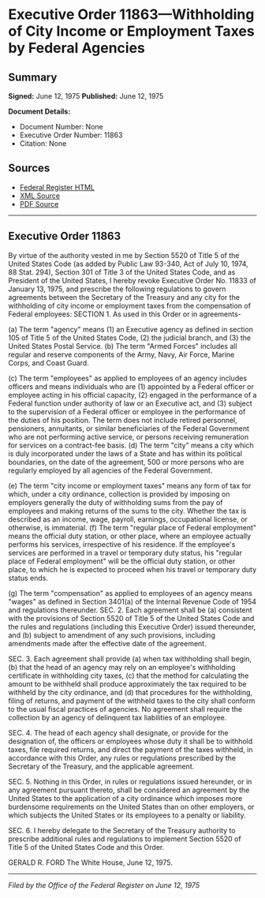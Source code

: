 # Executive Order 11863—Withholding of City Income or Employment Taxes by Federal Agencies

## Summary

**Signed:** June 12, 1975
**Published:** June 12, 1975

**Document Details:**
- Document Number: None
- Executive Order Number: 11863
- Citation: None

## Sources
- [Federal Register HTML](https://www.presidency.ucsb.edu/documents/executive-order-11863-withholding-city-income-or-employment-taxes-federal-agencies)
- [XML Source](None)
- [PDF Source](None)

---

## Executive Order 11863

By virtue of the authority vested in me by Section 5520 of Title 5 of the United States Code (as added by Public Law 93-340, Act of July 10, 1974, 88 Stat. 294), Section 301 of Title 3 of the United States Code, and as President of the United States, I hereby revoke Executive Order No. 11833 of January 13, 1975, and prescribe the following regulations to govern agreements between the Secretary of the Treasury and any city for the withholding of city income or employment taxes from the compensation of Federal employees:
SECTION 1. As used in this Order or in agreements-

(a) The term "agency" means (1) an Executive agency as defined in section 105 of Title 5 of the United States Code, (2) the judicial branch, and (3) the United States Postal Service.
(b) The term "Armed Forces" includes all regular and reserve components of the Army, Navy, Air Force, Marine Corps, and Coast Guard.

(c) The term "employees" as applied to employees of an agency includes officers and means individuals who are (1) appointed by a Federal officer or employee acting in his official capacity, (2) engaged in the performance of a Federal function under authority of law or an Executive act, and (3) subject to the supervision of a Federal officer or employee in the performance of the duties of his position. The term does not include retired personnel, pensioners, annuitants, or similar beneficiaries of the Federal Government who are not performing active service, or persons receiving remuneration for services on a contract-fee basis.
(d) The term "city" means a city which is duly incorporated under the laws of a State and has within its political boundaries, on the date of the agreement, 500 or more persons who are regularly employed by all agencies of the Federal Government.

(e) The term "city income or employment taxes" means any form of tax for which, under a city ordinance, collection is provided by imposing on employers generally the duty of withholding sums from the pay of employees and making returns of the sums to the city. Whether the tax is described as an income, wage, payroll, earnings, occupational license, or otherwise, is immaterial.
(f) The term "regular place of Federal employment" means the official duty station, or other place, where an employee actually performs his services, irrespective of his residence. If the employee's services are performed in a travel or temporary duty status, his "regular place of Federal employment" will be the official duty station, or other place, to which he is expected to proceed when his travel or temporary duty status ends.

(g) The term "compensation" as applied to employees of an agency means "wages" as defined in Section 3401(a) of the Internal Revenue Code of 1954 and regulations thereunder.
SEC. 2. Each agreement shall be (a) consistent with the provisions of Section 5520 of Title 5 of the United States Code and the rules and regulations (including this Executive Order) issued thereunder, and (b) subject to amendment of any such provisions, including amendments made after the effective date of the agreement.

SEC. 3. Each agreement shall provide (a) when tax withholding shall begin, (b) that the head of an agency may rely on an employee's withholding certificate in withholding city taxes, (c) that the method for calculating the amount to be withheld shall produce approximately the tax required to be withheld by the city ordinance, and (d) that procedures for the withholding, filing of returns, and payment of the withheld taxes to the city shall conform to the usual fiscal practices of agencies. No agreement shall require the collection by an agency of delinquent tax liabilities of an employee.

SEC. 4. The head of each agency shall designate, or provide for the designation of, the officers or employees whose duty it shall be to withhold taxes, file required returns, and direct the payment of the taxes withheld, in accordance with this Order, any rules or regulations prescribed by the Secretary of the Treasury, and the applicable agreement.

SEC. 5. Nothing in this Order, in rules or regulations issued hereunder, or in any agreement pursuant thereto, shall be considered an agreement by the United States to the application of a city ordinance which imposes more burdensome requirements on the United States than on other employers, or which subjects the United States or its employees to a penalty or liability.

SEC. 6. I hereby delegate to the Secretary of the Treasury authority to prescribe additional rules and regulations to implement Section 5520 of Title 5 of the United States Code and this Order.

GERALD R. FORD
The White House,
June 12, 1975.

---

*Filed by the Office of the Federal Register on June 12, 1975*
